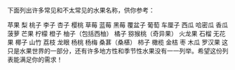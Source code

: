 下面列出许多常见和不太常见的水果名称，供你参考：

苹果
梨
桃子
李子
杏子
樱桃
草莓
蓝莓
黑莓
覆盆子
葡萄
车厘子
西瓜
哈密瓜
香瓜
菠萝
芒果
柠檬
橙子
柚子（包括西柚）
橘子
猕猴桃（奇异果）
火龙果
石榴
无花果
椰子
山竹
荔枝
龙眼
杨桃
杨梅
桑葚（桑椹）
柿子
橄榄
金桔
枣
木瓜
罗汉果
这只是水果世界的一部分，还有许多地方性和季节性水果没有一一列举。希望这份列表能满足你的需求！
